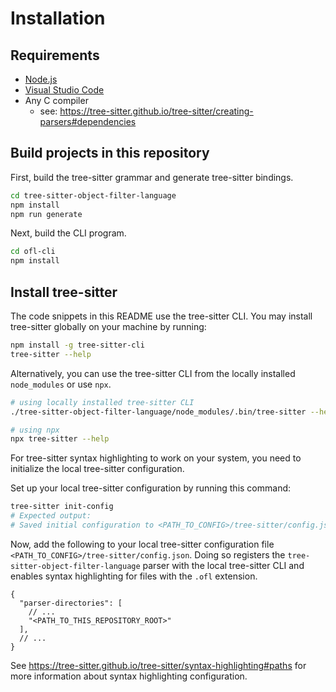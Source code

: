 # Installation

## Requirements

- [Node.js](https://nodejs.org/en/)
- [Visual Studio Code](https://code.visualstudio.com/)
- Any C compiler
    - see: https://tree-sitter.github.io/tree-sitter/creating-parsers#dependencies

## Build projects in this repository

First, build the tree-sitter grammar and generate tree-sitter bindings.

```bash
cd tree-sitter-object-filter-language
npm install
npm run generate
```

Next, build the CLI program.

```bash
cd ofl-cli
npm install
```

## Install tree-sitter

The code snippets in this README use the tree-sitter CLI.
You may install tree-sitter globally on your machine by running:

```bash
npm install -g tree-sitter-cli
tree-sitter --help
```

Alternatively, you can use the tree-sitter CLI from the locally installed `node_modules` or use `npx`.

```bash
# using locally installed tree-sitter CLI
./tree-sitter-object-filter-language/node_modules/.bin/tree-sitter --help
```

```bash
# using npx
npx tree-sitter --help
```

For tree-sitter syntax highlighting to work on your system,
you need to initialize the local tree-sitter configuration.

Set up your local tree-sitter configuration by running this command:

```bash
tree-sitter init-config
# Expected output:
# Saved initial configuration to <PATH_TO_CONFIG>/tree-sitter/config.json
```

Now, add the following to your local tree-sitter configuration file `<PATH_TO_CONFIG>/tree-sitter/config.json`.
Doing so registers the `tree-sitter-object-filter-language` parser with the local tree-sitter CLI
and enables syntax highlighting for files with the `.ofl` extension.

```
{
  "parser-directories": [
    // ...
    "<PATH_TO_THIS_REPOSITORY_ROOT>"
  ],
  // ...
}
```

See https://tree-sitter.github.io/tree-sitter/syntax-highlighting#paths for more information about syntax highlighting configuration.
